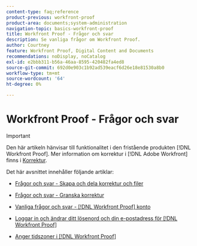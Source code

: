 ```yaml
---
content-type: faq;reference
product-previous: workfront-proof
product-area: documents;system-administration
navigation-topic: basics-workfront-proof
title: Workfront Proof - Frågor och svar
description: Se vanliga frågor om Workfront Proof.
author: Courtney
feature: Workfront Proof, Digital Content and Documents
recommendations: noDisplay, noCatalog
exl-id: e2bbb311-b56a-46aa-8595-420482fa4ed8
source-git-commit: 692d0e903c1b92ad539eacf6d26e18e81530a8b0
workflow-type: tm+mt
source-wordcount: '64'
ht-degree: 0%

---
```


# Workfront Proof - Frågor och svar

>[!IMPORTANT]
>
>Den här artikeln hänvisar till funktionalitet i den fristående produkten [!DNL Workfront Proof]. Mer information om korrektur i [!DNL Adobe Workfront] finns i [Korrektur](../../../review-and-approve-work/proofing/proofing.md).

Det här avsnittet innehåller följande artiklar:

* [Frågor och svar - Skapa och dela korrektur och filer](../../../workfront-proof/wp-getstarted/faqs/faq-create-share-proofs-files.md)
* [Frågor och svar - Granska korrektur](../../../workfront-proof/wp-getstarted/faqs/faq-review-proofs.md)
* [Vanliga frågor och svar - [!DNL Workfront Proof] konto](../../../workfront-proof/wp-getstarted/faqs/faq-wp-account.md)
* [Loggar in och ändrar ditt lösenord och din e-postadress för  [!DNL Workfront Proof]](../../../workfront-proof/wp-getstarted/faqs/log-in-change-password.md)

  <!--
  <li data-mc-conditions="QuicksilverOrClassic.Draft mode"><a href="../../../workfront-proof/wp-getstarted/faqs/open-wp-basic-trial.md" class="MCXref xref" xrefformat="{para}">Opening a Workfront Proof basic trial account</a> </li>
  -->

* [Anger tidszoner i  [!DNL Workfront Proof]](../../../workfront-proof/wp-getstarted/faqs/set-timezones-in-wp.md)
